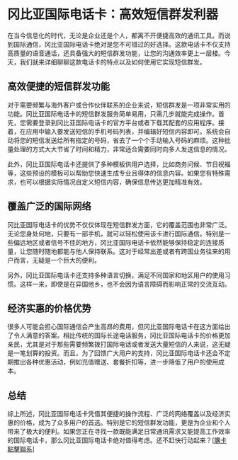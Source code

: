 # 冈比亚国际电话卡：高效短信群发利器

在当今信息化的时代，无论是企业还是个人，都离不开便捷高效的通讯工具。而说到国际通信，冈比亚国际电话卡绝对是您不可错过的好选择。这款电话卡不仅支持高质量的语音通话，还具备强大的短信群发功能，让您的沟通效率更上一层楼。今天，我们就来详细聊聊这款电话卡的特点以及如何使用它实现短信群发。

## 高效便捷的短信群发功能

对于需要频繁与海外客户或合作伙伴联系的企业来说，短信群发是一项非常实用的功能。冈比亚国际电话卡的短信群发服务简单易用，只需几步就能完成操作。首先，您需要登录到冈比亚国际电话卡的官方平台或者下载其配套的应用程序。接着，在应用中输入要发送短信的手机号码列表，并编辑好短信内容即可。系统会自动将您的短信发送给所有指定的号码，省去了一个个手动输入号码的麻烦。这种批量处理的方式大大节省了时间和精力，非常适合需要同时向多人发送信息的情况。

此外，冈比亚国际电话卡还提供了多种模板供用户选择，比如商务问候、节日祝福等，这些预设的模板可以帮助您快速生成专业且得体的信息内容。如果您有特殊需求，也可以根据实际情况自定义短信内容，确保信息传达更加精准有效。

## 覆盖广泛的国际网络

冈比亚国际电话卡的优势不仅仅体现在短信群发方面，它的覆盖范围也非常广泛。无论您身处何地，只要有一部手机，就可以轻松使用该卡进行国际通信。特别是一些偏远地区或者信号不佳的地方，冈比亚国际电话卡依然能够保持稳定的连接质量，让您随时随地都能与他人保持联系。这对于经常出差或者有跨国业务往来的用户而言，无疑是一个巨大的便利。

另外，冈比亚国际电话卡还支持多种语言切换，满足不同国家和地区用户的使用习惯。这样一来，即使是在异国他乡，也不会因为语言障碍而影响正常的交流互动。

## 经济实惠的价格优势

很多人可能会担心国际通信会产生高昂的费用，但冈比亚国际电话卡在这方面给出了令人满意的答案。相比传统的国际长途电话服务，冈比亚国际电话卡的价格更加亲民，尤其是对于那些需要频繁拨打国际电话或者发送大量短信的人来说，这无疑是一笔划算的投资。而且，为了回馈广大用户的支持，冈比亚国际电话卡还会不定期推出各种优惠活动，例如充值赠送、套餐折扣等，进一步降低了用户的使用成本。

## 总结

综上所述，冈比亚国际电话卡凭借其便捷的操作流程、广泛的网络覆盖以及经济实惠的价格，成为了众多用户的首选。特别是它的短信群发功能，更是为企业和个人带来了极大的便利。如果您正在寻找一款既能满足日常通讯需求又能提高工作效率的国际电话卡，那么冈比亚国际电话卡绝对值得考虑。还不赶快行动起来？[[購卡點擊聯系](https://t.me/s/esim1088)]